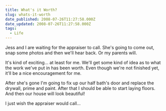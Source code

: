 ```yaml
---
title: What's it Worth?
slug: whats-it-worth
date_published: 2008-07-26T11:27:58.000Z
date_updated: 2008-07-26T11:27:58.000Z
tags:
  - Life
---
```


Jess and I are waiting for the appraiser to call. She's going to come out, snap some photos and then we'll hear back. Or my parents will.

It's kind of exciting... at least for me. We'll get some kind of idea as to what the work we've put in has been worth. Even though we're not finished yet, it'll be a nice encouragement for me.

After she's gone I'm going to fix up our half bath's door and replace the drywall, prime and paint. After that I should be able to start laying floors. And then our house will look beautiful!

I just wish the appraiser would call...
